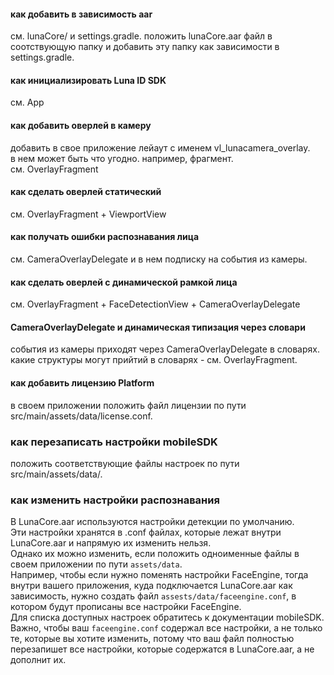 

#### как добавить в зависимость aar
см. lunaCore/ и settings.gradle.
положить lunaCore.aar файл в соотствующую папку и добавить эту папку как зависимости в settings.gradle.


#### как инициализировать Luna ID SDK
см. App


#### как добавить оверлей в камеру
добавить в свое приложение лейаут с именем vl_lunacamera_overlay.  
в нем может быть что угодно. например, фрагмент.  
см. OverlayFragment


#### как сделать оверлей статический
см. OverlayFragment + ViewportView


#### как получать ошибки распознавания лица
см. CameraOverlayDelegate и в нем подписку на события из камеры.


#### как сделать оверлей с динамической рамкой лица
см. OverlayFragment + FaceDetectionView + CameraOverlayDelegate


#### CameraOverlayDelegate и динамическая типизация через словари
события из камеры приходят через CameraOverlayDelegate в словарях.  
какие структуры могут прийтий в словарях - см. OverlayFragment.  
 

#### как добавить лицензию Platform
в своем приложении положить файл лицензии по пути src/main/assets/data/license.conf.  


### как перезаписать настройки mobileSDK
положить соответствующие файлы настроек по пути src/main/assets/data/.  


### как изменить настройки распознавания

В LunaCore.aar используются настройки детекции по умолчанию.  
Эти настройки хранятся в .conf файлах, которые лежат внутри LunaCore.aar и напрямую их изменить нельзя.  
Однако их можно изменить, если положить одноименные файлы в своем приложении по пути `assets/data`.  
Например, чтобы если нужно поменять настройки FaceEngine, тогда внутри вашего приложения, куда подключается LunaCore.aar как зависимость, нужно создать файл `assests/data/faceengine.conf`, в котором будут прописаны все настройки FaceEngine.  
Для списка доступных настроек обратитесь к документации mobileSDK.  
Важно, чтобы ваш `faceengine.conf` содержал все настройки, а не только те, которые вы хотите изменить, потому что ваш файл полностью перезапишет все настройки, которые содержатся в LunaCore.aar, а не дополнит их.




